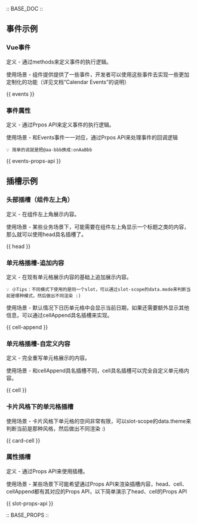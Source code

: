:: BASE_DOC ::

## 事件示例

### Vue事件
定义 - 通过methods来定义事件的执行逻辑。

使用场景 - 组件提供提供了一些事件，开发者可以使用这些事件去实现一些更加定制化的功能（详见文档“Calendar Events”的说明）

{{ events }}

### 事件属性
定义 - 通过Prpos API来定义事件的执行逻辑。

使用场景 - 和Events事件一一对应，通过Prpos API来处理事件的回调逻辑
```
💡 简单的说就是把@aa-bbb换成:onAaBbb
```

{{ events-props-api }}

## 插槽示例

### 头部插槽（组件左上角）
定义 - 在组件左上角展示内容。

使用场景 - 某些业务场景下，可能需要在组件左上角显示一个标题之类的内容，那么就可以使用head具名插槽了。

{{ head }}

### 单元格插槽-追加内容
定义 - 在现有单元格展示内容的基础上追加展示内容。
``` 
💡 小Tips：不同模式下使用的是同一个slot，可以通过slot-scope的data.mode来判断当前是哪种模式，然后做出不同渲染 :)
```
使用场景 - 默认情况下日历单元格中会显示当前日期，如果还需要额外显示其他信息，可以通过cellAppend具名插槽来实现。

{{ cell-append }}

### 单元格插槽-自定义内容
定义 - 完全重写单元格展示的内容。

使用场景 - 和cellAppend具名插槽不同，cell具名插槽可以完全自定义单元格内容。

{{ cell }}

### 卡片风格下的单元格插槽
使用场景 - 卡片风格下单元格的空间非常有限，可以slot-scope的data.theme来判断当前是那种风格，然后做出不同渲染 :)

{{ card-cell }}

### 属性插槽
定义 - 通过Props API来使用插槽。

使用场景 - 某些场景下可能希望通过Props API来渲染插槽内容，head、cell、cellAppend都有其对应的Props API，以下简单演示了head、cell的Props API

{{ slot-props-api }}

:: BASE_PROPS ::
